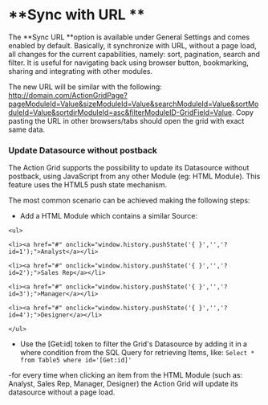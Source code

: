 # **Sync with URL **

The **Sync URL **option is available under General Settings and comes enabled by default. Basically, it synchronize with URL, without a page load, all changes for the current capabilities, namely: sort, pagination, search and filter. It is useful for navigating back using browser button, bookmarking, sharing and integrating with other modules. 

The new URL will be similar with the following: http://domain.com/ActionGridPage?pageModuleId=Value&sizeModuleId=Value&searchModuleId=Value&sortModuleId=Value&sortdirModuleId=asc&filterModuleID-GridField=Value. Copy pasting the URL in other browsers/tabs should open the grid with exact same data.

### **Update Datasource without postback**

The Action Grid supports the possibility to update its Datasource without postback, using JavaScript from any other Module \(eg: HTML Module\). This feature uses the HTML5 push state mechanism.   


The most common scenario can be achieved making the following steps:   
  
 - Add a HTML Module which contains a similar Source: 

`<ul>`

` <li><a href="#" onclick="window.history.pushState('{ }','','?id=1');">Analyst</a></li>`

` <li><a href="#" onclick="window.history.pushState('{ }','','?id=2');">Sales Rep</a></li>`

` <li><a href="#" onclick="window.history.pushState('{ }','','?id=3');">Manager</a></li>`

` <li><a href="#" onclick="window.history.pushState('{ }','','?id=4');">Designer</a></li>`

`</ul>`  
  
- Use the \[Get:id\] token to filter the Grid's Datasource by adding it in a where condition from the SQL Query for retrieving Items, like: `Select * from Table5 where id='[Get:id]'`

-for every time when clicking an item from the HTML Module \(such as: Analyst, Sales Rep, Manager, Designer\) the Action Grid will update its datasource without a page load. 

